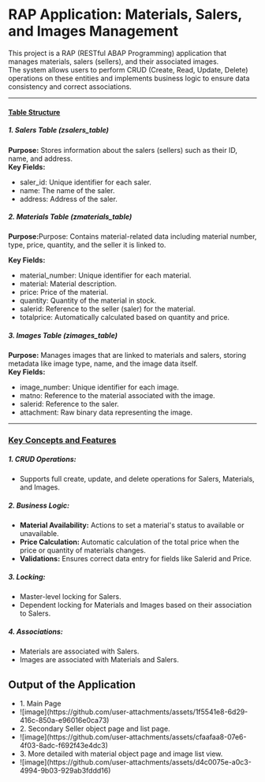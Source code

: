 <h1>RAP Application: Materials, Salers, and Images Management</h1>
<p>This project is a RAP (RESTful ABAP Programming) application that manages materials, salers (sellers), and their associated images. <br>
The system allows users to perform CRUD (Create, Read, Update, Delete) operations on these entities and implements business logic to ensure data consistency and correct associations.</p>

<hr>
<u><h4>Table Structure</h4></u>
<h5>1. Salers Table (zsalers_table)</h5>
<p><b>Purpose:</b> Stores information about the salers (sellers) such as their ID, name, and address.<br>
<b>Key Fields:</b><br>
  <ul>
    <li>saler_id: Unique identifier for each saler.</li>
    <li>name: The name of the saler.</li>
    <li>address: Address of the saler.</li>
  </ul>
</p>

<h5>2. Materials Table (zmaterials_table)</h5>
<p><b>Purpose:</b>Purpose: Contains material-related data including material number, type, price, quantity, and the seller it is linked to.
</p>
<p><b>Key Fields:</b><br>
  <ul>
    <li>material_number: Unique identifier for each material.</li>
    <li>material: Material description.</li>
    <li>price: Price of the material.</li>
    <li>quantity: Quantity of the material in stock.</li>
    <li>salerid: Reference to the seller (saler) for the material.</li>
    <li>totalprice: Automatically calculated based on quantity and price.</li>
  </ul>
</p>
<h5>3. Images Table (zimages_table)</h5>
<p>
<b>Purpose:</b> Manages images that are linked to materials and salers, storing metadata like image type, name, and the image data itself.<br>
<b>Key Fields:</b><br>
  <ul>
    <li>image_number: Unique identifier for each image.</li>
    <li>matno: Reference to the material associated with the image.</li>
    <li>salerid: Reference to the saler.</li>
    <li>attachment: Raw binary data representing the image.</li>
  </ul>
</p>
<hr>

<u><h3>Key Concepts and Features</h3></u>
<h5>1. CRUD Operations:</h5>
<p>
  <ul>
    <li> Supports full create, update, and delete operations for Salers, Materials, and Images.</li>
  </ul>
</p>

<h5>2. Business Logic:</h5>
<p>
<ul>
  <li><b>Material Availability:</b> Actions to set a material's status to available or unavailable.</li>
  <li><b>Price Calculation:</b> Automatic calculation of the total price when the price or quantity of materials changes.</li>
  <li><b>Validations:</b> Ensures correct data entry for fields like Salerid and Price.</li>
</ul>
</p>
<h5>3. Locking:</h5>
<ul>
  <li>Master-level locking for Salers.</li>
  <li>Dependent locking for Materials and Images based on their association to Salers.</li>
</ul>


<h5>4. Associations:</h5>
<p>
<ul>
  <li>Materials are associated with Salers.</li>
  <li>Images are associated with Materials and Salers.</li>
</ul>
</p>

<h2>Output of the Application</h2>
<ul>
<li>1. Main Page</li>
<li>![image](https://github.com/user-attachments/assets/1f5541e8-6d29-416c-850a-e96016e0ca73)</li>
<li>2. Secondary Seller object page and list page.</li>
<li>![image](https://github.com/user-attachments/assets/cfaafaa8-07e6-4f03-8adc-f692f43e4dc3)</li>
<li>3. More detailed with material object page and image list view.</li>
<li>![image](https://github.com/user-attachments/assets/d4c0075e-a0c3-4994-9b03-929ab3fddd16)
</li>

  
</ul>




